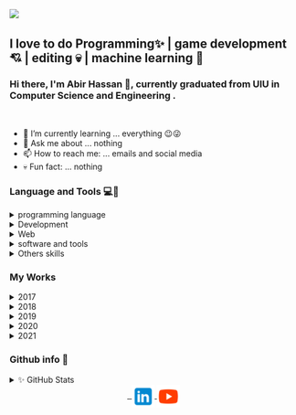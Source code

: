 
![](https://komarev.com/ghpvc/?username=XAbirHasan&color=brightgreen)

## I love to do Programming✨ | game development💘 | editing 💀 | machine learning 🤖
### Hi there, I'm Abir Hassan 👦, currently graduated from UIU in Computer Science and Engineering .
<br>

- 🌱 I’m currently learning ... everything 😉😜
- 💬 Ask me about ... nothing
- 📫 How to reach me: ... emails and social media
- 💀 Fun fact: ... nothing

### Language and Tools 💻🔨

  <details>
      <summary>programming language</summary>
      <img align="center" alt="c" src="https://github.com/XAbirHasan/XAbirHasan/blob/main/icon-64/language/c-64.png">
      <img align="center" alt="c++" src="https://github.com/XAbirHasan/XAbirHasan/blob/main/icon-64/language/c%2B%2B-64.png">
      <img align="center" alt="c#" src="https://github.com/XAbirHasan/XAbirHasan/blob/main/icon-64/language/c-sharp-64.png">
      <img align="center" alt="java" src="https://github.com/XAbirHasan/XAbirHasan/blob/main/icon-64/language/java-64.png">
      <img align="center" alt="python" src="https://github.com/XAbirHasan/XAbirHasan/blob/main/icon-64/language/python-64.png">
      <img align="center" alt="dart" src="https://github.com/XAbirHasan/XAbirHasan/blob/main/icon-64/language/dart_64.png">
      <br>
      <br>
  </details>
  
  <details>
      <summary>Development</summary>
      <img align="center" alt="Django" src="https://github.com/XAbirHasan/XAbirHasan/blob/main/icon-64/dev/django_64.png">
      <img align="center" alt="Flutter" src="https://github.com/XAbirHasan/XAbirHasan/blob/main/icon-64/dev/flutter_64.png">
      <img align="center" alt="Native Android" src="https://github.com/XAbirHasan/XAbirHasan/blob/main/icon-64/dev/android_64.png">
      <img align="center" alt="Game dev" src="https://github.com/XAbirHasan/XAbirHasan/blob/main/icon-64/dev/machine-learning-64.png">
      <img align="center" alt="Game dev" src="https://github.com/XAbirHasan/XAbirHasan/blob/main/icon-64/dev/game-development.png">
      <br>
      <br>
  </details>

  <details>
	<summary>Web</summary>
	<img align="center" alt="html" src="https://github.com/XAbirHasan/XAbirHasan/blob/main/icon-64/web/html-64.png">
	<img align="center" alt="css" src="https://github.com/XAbirHasan/XAbirHasan/blob/main/icon-64/web/css-64.png">
	<img align="center" alt="javascript" src="https://github.com/XAbirHasan/XAbirHasan/blob/main/icon-64/web/javascript-64.png">
	<img align="center" alt="mysql" src="https://github.com/XAbirHasan/XAbirHasan/blob/main/icon-64/web/mysql64.png">
	<img align="center" alt="php" src="https://github.com/XAbirHasan/XAbirHasan/blob/main/icon-64/web/php-64.png">
	<br>
	<br>
  </details>

  <details>
	<summary>software and tools</summary>
	<h4> Editor </h4>
	<img align="center" alt="android studio" src="https://github.com/XAbirHasan/XAbirHasan/blob/main/icon-64/tools/editor/android-studio-64.png">
	<img align="center" alt="eclipse" src="https://github.com/XAbirHasan/XAbirHasan/blob/main/icon-64/tools/editor/eclipse-64.png">
	<img align="center" alt="intellij" src="https://github.com/XAbirHasan/XAbirHasan/blob/main/icon-64/tools/editor/intellij-idea-64.png">
	<img align="center" alt="sublimetext" src="https://github.com/XAbirHasan/XAbirHasan/blob/main/icon-64/tools/editor/sublime-text-64.png">
	<img align="center" alt="unity" src="https://github.com/XAbirHasan/XAbirHasan/blob/main/icon-64/tools/editor/unity-64.png">
	<img align="center" alt="visual-studio" src="https://github.com/XAbirHasan/XAbirHasan/blob/main/icon-64/tools/editor/visual-studio-64.png">
	<br>
	<br>
	<h4> Documentation </h4>
	<img align="center" alt="word" src="https://github.com/XAbirHasan/XAbirHasan/blob/main/icon-64/tools/document/microsoft-word-64.png">
	<img align="center" alt="excel" src="https://github.com/XAbirHasan/XAbirHasan/blob/main/icon-64/tools/document/microsoft-excel-64.png">
	<img align="center" alt="powerpoint" src="https://github.com/XAbirHasan/XAbirHasan/blob/main/icon-64/tools/document/microsoft-powerpoint-64.png">
	<br>
	<br>
	<h4> Editing </h4>
	<img align="center" alt="blender" src="https://github.com/XAbirHasan/XAbirHasan/blob/main/icon-64/tools/Editing/blender-3d-64.png">
	<img align="center" alt="adobe photoshop" src="https://github.com/XAbirHasan/XAbirHasan/blob/main/icon-64/tools/Editing/adobe-photoshop-64.png">
	<img align="center" alt="adobe illustrator" src="https://github.com/XAbirHasan/XAbirHasan/blob/main/icon-64/tools/Editing/adobe-illustrator-64.png">
	<img align="center" alt="adobe premiere pro" src="https://github.com/XAbirHasan/XAbirHasan/blob/main/icon-64/tools/Editing/adobe_pre_pro_64.png">
	<img align="center" alt="audacity" src="https://github.com/XAbirHasan/XAbirHasan/blob/main/icon-64/tools/Editing/audacity-64.png">
	<br>
	<br>
  </details>
  <details>
	<summary>Others skills</summary>
	<img align="center" alt="ai" src="https://github.com/XAbirHasan/XAbirHasan/blob/main/icon-64/others/ai-64.png">
	<img align="center" alt="game" src="https://github.com/XAbirHasan/XAbirHasan/blob/main/icon-64/others/game-64.png">
	<img align="center" alt="guitar" src="https://github.com/XAbirHasan/XAbirHasan/blob/main/icon-64/others/guitar-64.png">
	<img align="center" alt="mobile" src="https://github.com/XAbirHasan/XAbirHasan/blob/main/icon-64/others/mobile-64.png">
  </details>
  
### My Works
<details>
	<summary>2017</summary>
	[Snake_Game](https://github.com/XAbirHasan/Snake_Game) <br>
	[TicTacToe](https://github.com/XAbirHasan/TicTacToe)<br>
	[Snake2_iGraphics](https://github.com/XAbirHasan/Snake2_iGraphics)<br>
	[Master_Archer](https://github.com/XAbirHasan/Master_Archer)** <br>
	[Super_Mario](https://github.com/XAbirHasan/Super_Mario)** <br>
	[Movie_Ticket](https://github.com/XAbirHasan/Movie_Ticket)** <br>
	[C-and-Cplus](https://github.com/XAbirHasan/C-and-Cplus)** <br>
</details>
<details>
	<summary>2018</summary>
	* **[Calculator-java](https://github.com/XAbirHasan/Calculator-java)**
	* **[Snake-java](https://github.com/XAbirHasan/Snake-java)**
	* **[OnlineQuiz](https://github.com/XAbirHasan/OnlineQuiz)**
	* **[1D-Pong](https://github.com/XAbirHasan/1D-Pong)**
	* **[FCFS](https://github.com/XAbirHasan/FCFS)**
</details>
<details>
	<summary>2019</summary>
	* **[child-care](https://github.com/XAbirHasan/child-care)**
	* **[shopee-mart](https://github.com/XAbirHasan/shopee-mart)**
	* **[googleAuth](https://github.com/XAbirHasan/googleAuth)**
	* **[zetta](https://github.com/XAbirHasan/zetta)**
	* **[HomeAutomation](https://github.com/XAbirHasan/HomeAutomation)**
	* **[Client-Server-CN](https://github.com/XAbirHasan/Client-Server-CN)**
</details>
<details>
	<summary>2020</summary>
	* **[TicTacToe-AI](https://github.com/XAbirHasan/TicTacToe-AI)**
	* **[hotel_outgoing](https://github.com/XAbirHasan/hotel_outgoing)**
	* **[Demo-Awarenessapp](https://github.com/XAbirHasan/Demo-Awarenessapp)**
	* **[3D-Basic](https://github.com/XAbirHasan/3D-Basic)**
	* **[Scale-3D-Blender](https://github.com/XAbirHasan/Scale-3D-Blender)**
	* **[HorrorEnviroment-Blender](https://github.com/XAbirHasan/HorrorEnviroment-Blender)**
	* **[Bike-3D](https://github.com/XAbirHasan/Bike-3D)**
	* **[NEGA-CUBE](https://github.com/XAbirHasan/NEGA-CUBE)**
	* **[kingsFoods](https://github.com/XAbirHasan/kingsFoods)**
	* **[game-Environment](https://github.com/XAbirHasan/game-Environment)**
	* **[low-poly-character](https://github.com/XAbirHasan/low-poly-character)**
	* **[BroX](https://github.com/XAbirHasan/BroX)**
	* **[Python-AI](https://github.com/XAbirHasan/Python-AI)**
</details>
<details>
	<summary>2021</summary>
	* **[3D-Boat](https://github.com/XAbirHasan/3D-Boat)**
	* **[Stock-Trading](https://github.com/XAbirHasan/Stock-Trading)**
	* **[Suicide-Prevention](https://github.com/XAbirHasan/Suicide-Prevention)**
	* **[Bangla-Bert](https://github.com/XAbirHasan/Bangla-Bert)**
	* **[WordCloud](https://github.com/XAbirHasan/WordCloud)**
	* **[Simulation](https://github.com/XAbirHasan/Simulation)**
	* **[IPE](https://github.com/XAbirHasan/IPE)**
	* **[worldClock](https://github.com/XAbirHasan/worldClock)**
</details>
  
### Github info 👀

<details>
	<summary>✨ GitHub Stats</summary>
	<img align="center" alt="Abir's GitHub Stats" src="https://github-readme-stats.vercel.app/api?username=XAbirHasan&show_icons=true&hide_border=true">
</details>

<div align="center">
	<a href="#" target="_blank">
		<img align="center" width="40" alt="" src="https://github.com/XAbirHasan/XAbirHasan/blob/main/icon-64/social/facebook-logo-64.png">
	</a>
	<a href="https://www.instagram.com/abir_hasan_al_rabbi/" target="_blank">
		<img align="center" width="40" alt="" src="https://github.com/XAbirHasan/XAbirHasan/blob/main/icon-64/social/instagram-64.png">
	</a>
	<a href="https://www.linkedin.com/in/abir-hassan" target="_blank">
		<img align="center" width="40" alt="" src="https://github.com/XAbirHasan/XAbirHasan/blob/main/icon-64/social/linkdin-64.png">
	</a>
	<a href="https://www.youtube.com/channel/UClAvPJ1k-m2WYt2Rj5OcoOg" target="_blank">
		<img align="center" width="40" alt="" src="https://github.com/XAbirHasan/XAbirHasan/blob/main/icon-64/social/youtube-64.png">
	</a>
</div>
<!--
![](https://komarev.com/ghpvc/?username=XAbirHasan&color=brightgreen)

-->
